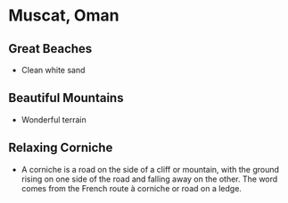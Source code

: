 # Muscat, Oman

## Great Beaches
- Clean white sand
## Beautiful Mountains
- Wonderful terrain
## Relaxing Corniche
- A corniche is a road on the side of a cliff or mountain, with the ground rising on one side of the road and falling away on the other. The word comes from the French route à corniche or road on a ledge.
